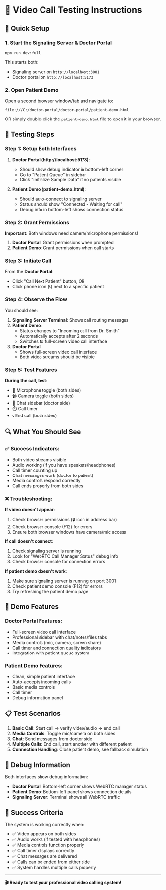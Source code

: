 # 🎥 Video Call Testing Instructions

## 🚀 **Quick Setup**

### 1. Start the Signaling Server & Doctor Portal
```bash
npm run dev:full
```
This starts both:
- Signaling server on `http://localhost:3001`
- Doctor portal on `http://localhost:5173`

### 2. Open Patient Demo
Open a second browser window/tab and navigate to:
```
file:///C:/doctor-portal/doctor-portal/patient-demo.html
```
OR simply double-click the `patient-demo.html` file to open it in your browser.

## 🧪 **Testing Steps**

### Step 1: Setup Both Interfaces

1. **Doctor Portal (http://localhost:5173)**:
   - Should show debug indicator in bottom-left corner
   - Go to "Patient Queue" in sidebar
   - Click "Initialize Sample Data" if no patients visible

2. **Patient Demo (patient-demo.html)**:
   - Should auto-connect to signaling server
   - Status should show "Connected - Waiting for call"
   - Debug info in bottom-left shows connection status

### Step 2: Grant Permissions

**Important**: Both windows need camera/microphone permissions!

1. **Doctor Portal**: Grant permissions when prompted
2. **Patient Demo**: Grant permissions when call starts

### Step 3: Initiate Call

From the **Doctor Portal**:
- Click "Call Next Patient" button, OR
- Click phone icon (📞) next to a specific patient

### Step 4: Observe the Flow

You should see:

1. **Signaling Server Terminal**: Shows call routing messages
2. **Patient Demo**: 
   - Status changes to "Incoming call from Dr. Smith"
   - Automatically accepts after 2 seconds
   - Switches to full-screen video call interface
3. **Doctor Portal**: 
   - Shows full-screen video call interface
   - Both video streams should be visible

### Step 5: Test Features

**During the call, test**:
- 🎤 Microphone toggle (both sides)
- 📹 Camera toggle (both sides)  
- 💬 Chat sidebar (doctor side)
- ⏱️ Call timer
- 📞 End call (both sides)

## 🔍 **What You Should See**

### ✅ **Success Indicators**:
- Both video streams visible
- Audio working (if you have speakers/headphones)
- Call timer counting up
- Chat messages work (doctor to patient)
- Media controls respond correctly
- Call ends properly from both sides

### ❌ **Troubleshooting**:

**If video doesn't appear**:
1. Check browser permissions (🔒 icon in address bar)
2. Check browser console (F12) for errors
3. Ensure both browser windows have camera/mic access

**If call doesn't connect**:
1. Check signaling server is running
2. Look for "WebRTC Call Manager Status" debug info
3. Check browser console for connection errors

**If patient demo doesn't work**:
1. Make sure signaling server is running on port 3001
2. Check patient demo console (F12) for errors
3. Try refreshing the patient demo page

## 🎯 **Demo Features**

### Doctor Portal Features:
- Full-screen video call interface
- Professional sidebar with chat/notes/files tabs
- Media controls (mic, camera, screen share)
- Call timer and connection quality indicators
- Integration with patient queue system

### Patient Demo Features:
- Clean, simple patient interface
- Auto-accepts incoming calls
- Basic media controls
- Call timer
- Debug information panel

## 📋 **Test Scenarios**

1. **Basic Call**: Start call → verify video/audio → end call
2. **Media Controls**: Toggle mic/camera on both sides
3. **Chat**: Send messages from doctor side
4. **Multiple Calls**: End call, start another with different patient
5. **Connection Handling**: Close patient demo, see fallback simulation

## 🐛 **Debug Information**

Both interfaces show debug information:
- **Doctor Portal**: Bottom-left corner shows WebRTC manager status
- **Patient Demo**: Bottom-left panel shows connection details
- **Signaling Server**: Terminal shows all WebRTC traffic

## 🎉 **Success Criteria**

The system is working correctly when:
- ✅ Video appears on both sides
- ✅ Audio works (if tested with headphones)
- ✅ Media controls function properly  
- ✅ Call timer displays correctly
- ✅ Chat messages are delivered
- ✅ Calls can be ended from either side
- ✅ System handles multiple calls properly

---

**🎬 Ready to test your professional video calling system!**
